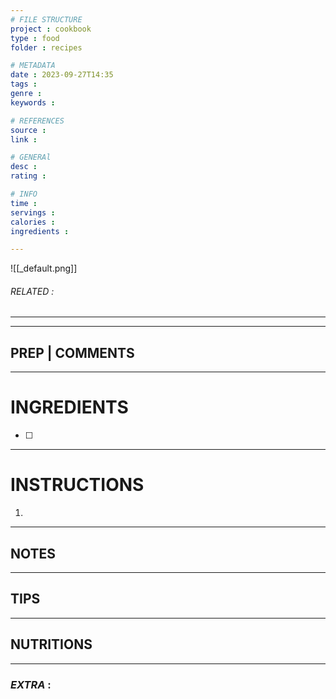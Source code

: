 ```yaml
---
# FILE STRUCTURE
project : cookbook
type : food
folder : recipes

# METADATA
date : 2023-09-27T14:35
tags :
genre : 
keywords :

# REFERENCES
source : 
link :

# GENERAl
desc : 
rating :

# INFO
time :
servings :
calories :
ingredients :

---
```


![[_default.png]]
###### *RELATED* : 
---


---
## PREP | COMMENTS



---
# INGREDIENTS

- [ ] 

---
# INSTRUCTIONS

1. 

---
## NOTES



---
## TIPS



---
## NUTRITIONS



---
### *EXTRA* :



